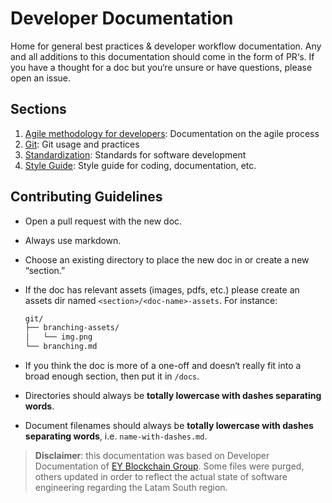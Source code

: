 <!-- omit in toc -->
# Developer Documentation

Home for general best practices & developer workflow documentation. Any and all additions to this documentation should come in the form of PR‘s. If you have a thought for a doc but you‘re unsure or have questions, please open an issue.

## Sections

1. [Agile methodology for developers](/las-docs/agile#readme): Documentation on the agile process
2. [Git](/las-docs/git#readme): Git usage and practices
3. [Standardization](/las-docs/standardization#readme): Standards for software development
4. [Style Guide](/las-docs/style-guide#readme): Style guide for coding, documentation, etc.

## Contributing Guidelines

- Open a pull request with the new doc.
- Always use markdown.
- Choose an existing directory to place the new doc in or create a new “section.”
- If the doc has relevant assets (images, pdfs, etc.) please create an assets dir named `<section>/<doc-name>-assets`. For instance:

  ```txt
  git/
  ├── branching-assets/
  │   └── img.png
  └── branching.md
  ```

- If you think the doc is more of a one-off and doesn‘t really fit into a broad enough section, then put it in `/docs`.
- Directories should always be **totally lowercase with dashes separating words**.
- Document filenames should always be **totally lowercase with dashes separating words**, i.e. `name-with-dashes.md`.


> **Disclaimer**: this documentation was based on Developer Documentation of [EY Blockchain Group](https://github.com/EYBlockchain/README). Some files were purged, others updated in order to reflect the actual state of software engineering regarding the Latam South region.